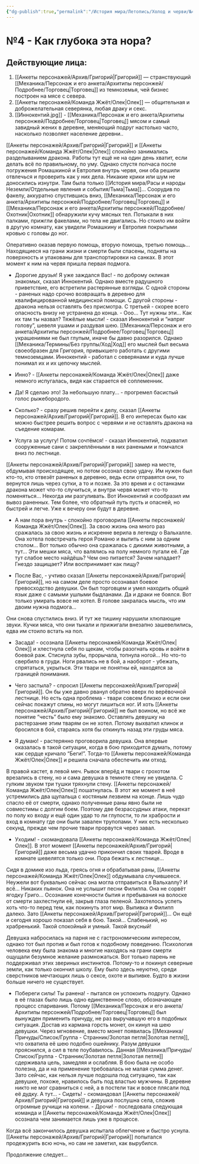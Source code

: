 ```yaml
---
{"dg-publish":true,"permalink":"/История мира/Летопись/Холод и черви/№4 - Как глубока эта нора/","noteIcon":"","created":"2025-08-21T13:47:37.081+03:00","updated":"2025-07-29T23:53:12.628+03:00"}
---
```


# №4 - Как глубока эта нора? 

## Действующие лица:

1. [[Анкеты персонажей/Архив/Григорий\|Григорий]] — странствующий [[Механика/Персонаж и его анкета/Архитипы персонжей/Подробнее/Торговец\|Торговец]] из темноземья, чей бизнес построен на мясе с севера.
2. [[Анкеты персонажей/Команда Жжёт/Олек\|Олек]] — общительная и доброжелательная северянка, любая драку и секс.
3. [[Иннокентий.jpg]] - [[Механика/Персонаж и его анкета/Архитипы персонжей/Подробнее/Торговец\|Торговец]] мясом и самый завидный жених в деревне, меняющий подруг настолько часто, насколько позволяет население деревни.. 

  

[[Анкеты персонажей/Архив/Григорий\|Григорий]] и [[Анкеты персонажей/Команда Жжёт/Олек\|Олек]] спокойно занимались разделыванием дракона. Работы тут ещё не на один день хватит, если делать всё по правильному, по уму. Однако спустя полчаса после погружения Ромашкиной и Евтропия внутрь червя, они оба решили отвлечься и проверить как у них дела. Никакие крики или шум не доносились изнутри. Там была только [[История мира/Расы и народы Неземли/Отдельные явления и события/Тьма\|Тьма]]… Соорудив по факелу, аккуратно спустившись вниз, [[Механика/Персонаж и его анкета/Архитипы персонжей/Подробнее/Торговец\|Торговец]] и [[Механика/Персонаж и его анкета/Архитипы персонжей/Подробнее/Охотник\|Охотник]] обнаружили кучу мясных тел. Потыкали в них палками, прижгли факелами, но тела не двигались. Но стоило им войти в другую комнату, как увидели Ромашкину и Евтропия покрытыми кровью с головы до ног. 

Оперативно оказав первую помощь, вторую помощь, третью помощь… Находящиеся на грани жизни и смерти были спасены, подняты на поверхность и упакованы для транспортировки на санках. В этот момент к ним на червя пришла первая подмога.

- Дорогие друзья! Я уже заждался Вас! - по доброму окликая знакомых, сказал Иннокентий. Однако вместе радушного приветствие, его встретили растерянные взгляды. С одной стороны - раненых надо срочно возвращать в деревню для квалифицированной медицинской помощи. С другой стороны - дракона нельзя оставлять без присмотра. С третьей - скорее всего опасность внизу не устранена до конца. - Ооо… Тут нужны эти… Как их там ты назвал? Тяжёлые мысли! - сказал Иннокентий и “напряг голову”, шевеля ушами и раздувая шею. [[Механика/Персонаж и его анкета/Архитипы персонжей/Подробнее/Торговец\|Торговец]] украшениями не был глупым, иначе бы давно разорился. Однако [[Механика/Термины/Без группы/Ход\|Ход]] его мыслей был весьма своеобразен для Григория, привыкшего работать с другими темноземцами. Иннокентий - работал с северянами и куда лучше понимал их и их цепочку мыслей.

- Инно? - [[Анкеты персонажей/Команда Жжёт/Олек\|Олек]] даже немного испугалась, видя как старается её соплеменник. 

- Да! Я сделаю это! За небольшую плату… - прогремел басистый голос рыжебородого. 

- Сколько? - сразу решив перейти к делу, сказал [[Анкеты персонажей/Архив/Григорий\|Григорий]]. В его интересах было как можно быстрее решить вопрос с червями и не оставлять дракона на съедение комарам. 

- Услуга за услугу! Потом сочтёмся! - сказал Иннокентий, подхватил сооруженные сани с закреплёнными в них ранеными и помчался вниз по лестнице. 

[[Анкеты персонажей/Архив/Григорий\|Григорий]] замер на месте, обдумывая происходящее, но потом осознал свою удачу. Им нужен был кто-то, кто отвезёт раненых в деревню, ведь если отправятся они, то вернутся лишь через сутки, а то и позже. За это время и с останками дракона может что-то случиться, и внутри червя может что-то поменяться… Некогда им разгуливать. Вот Иннокентий и сообразил им вывоз раненных. Тем более, что обратный путь пусть и опасней, но быстрей и легче. Уже к вечеру они будут в деревне. 

- А нам пора внутрь - спокойно проговорила [[Анкеты персонажей/Команда Жжёт/Олек\|Олек]]. За свою жизнь она много раз сражалась за свою жизнь и искренне верила в легенду о Вальхалле. Она хотела повстречать героя Романю и выпить с ним за одним столом… Вот только обычно она сражалась с дикими животными, а тут… Эти мешки мяса, что валялись на полу немного пугали её. Где тут слабое место найдёшь? Чем оно питается? Зачем нападает? Гнездо защищает? Или воспринимает как пищу? 

- После Вас, - учтиво сказал [[Анкеты персонажей/Архив/Григорий\|Григорий]], но на самом деле просто осознавал боевое превосходство девушки. Он был торговцем и умел находить общий язык даже с самыми ушлыми быдланами. Да и драки не боялся. Вот только умирать вовсе не хотел. В голове закралась мысль, что им двоим нужна подмога…

Они снова спустились вниз. И тут же тишину нарушили хлюпающие звуки. Кучки мяса, что они тыкали и прижигали внезапно зашевелились, едва им стоило встать на пол. 

- Засада! - осознала [[Анкеты персонажей/Команда Жжёт/Олек\|Олек]] и хлестнула себя по щекам, чтобы разогнать кровь и войти в боевой раж. Стиснула зубы, прорычала, топнула ногой… Но что-то свербило в груди. Ноги рвались не в бой, а наоборот - убежать, спрятаться, укрыться. Эти твари не понятны ей, находятся за границей понимания. 

- Чего застыла? - спросил [[Анкеты персонажей/Архив/Григорий\|Григорий]]. Он бы уже давно рванул обратно вверх по верёвочной лестнице. Но есть одна проблема - твари совсем близко и если они сейчас покажут спины, но могут лишиться ног. И хоть [[Анкеты персонажей/Архив/Григорий\|Григорий]] не был воином, но всё же понятие “честь” было ему знакомо. Оставлять девушку на растерзание этим тварям он не хотел. Потому выхватил клинок и бросился в бой, стараясь хотя бы откинуть назад эти груды мяса. 

- Я думаю! - растерянно проговорила девушка. Она впервые оказалась в такой ситуации, когда в бою приходится думать, потому как сердце кричало “Беги!”. Тогда-то [[Анкеты персонажей/Команда Жжёт/Олек\|Олек]] и решила сначала обеспечить им отход. 

В правой кастет, в левой меч. Рывок вперёд и твари с грохотом врезались в стену, но и сама девушка в темноте стену не увидела. С гулким звуком три тушки тряхнули стену. [[Анкеты персонажей/Команда Жжёт/Олек\|Олек]] пошатнулась. В этот же момент в неё устремились два щупальца с костяным лезвием на конце. Лишь чудо спасло её от смерти, однако полученные раны явно были не совместимы с долгим боем. Поэтому две безрассудных атаки, перекат по полу ко входу и ещё один удар то ли глупости, то ли храбрости и вход в комнату где они были завален трупопами. У них есть несколько секунд, прежде чем прочие твари прорвутся через завал.

- Уходим! - скомандовала [[Анкеты персонажей/Команда Жжёт/Олек\|Олек]]. В этот момент [[Анкеты персонажей/Архив/Григорий\|Григорий]] даже весьма удачно прикончил своих тварей. Вроде в комнате шевелятся только они. Пора бежать к лестнице… 

  

Сидя в домике изо льда, греясь огня и обрабатывая раны, [[Анкеты персонажей/Команда Жжёт/Олек\|Олек]] обдумывала случившееся. Неужели вот буквально сейчас она могла отправиться в Вальхаллу? И всё… Никаких пьянок. Она не услышит песни Филиппа. Она не сорвёт ягодку Григо… Осознание конечности бытия и пребывания на волоске от смерти захлестнули её, закрыв глаза пеленой. Захотелось успеть хоть что-то перед тем, как покинуть этот мир. Выпивка и Филипп далеко. Зато [[Анкеты персонажей/Архив/Григорий\|Григорий]]… Он ещё и сегодня хорошо показал себя в бою. Такой… Слабенький, но храбренький. Такой спокойный и умный. Такой вкусный! 

Девушка набросилась на парня не с гастрономическим интересом, однако тот был против и был готов к подобному поведению. Психология человека ему была знакома и многие находясь на грани смерти ощущали безумное желание размножаться. Вот только парень не поддерживал этих звериных инстинктов. Потому-то и покинул северные земли, как только окончил школу. Ему было здесь неуютно, среди сверстников мечтающих лишь о сексе, охоте и выпивке. Будто в жизни больше ничего не существует. 

- Побереги силы! Ты ранена! - пытался он успокоить подругу. Однако в её глазах было лишь одно единственное слово, обозначающее процесс спаривания. Потому [[Механика/Персонаж и его анкета/Архитипы персонжей/Подробнее/Торговец\|Торговец]] был вынужден применить причуду, не раз выручавшую его в подобных ситуация. Достав из кармана горсть монет, он кинул на шею девушки. Через мгновение, вместо монет появилась [[Механика/Причуды/Список/Группа - Странник/Золотая петля\|Золотая петля]], что охватила её шею подобно ошейнику. Разум девушки прояснился, а сил в теле поубавилось. Данная [[Механика/Причуды/Список/Группа - Странник/Золотая петля\|Золотая петля]] сдерживала цель, замедляя и ослабляя. В бою была не особо полезна, да и на применение требовалась не малая сумма денег. Зато сейчас, как нельзя лучше подошла под ситуацию, так как девушке, похоже, нравилось быть под властью мужчины. В деревне никто не мог сравниться с ней, а в постели так и вовсе плясали под её дудку. А тут… - Сидеть! - скомандовал [[Анкеты персонажей/Архив/Григорий\|Григорий]] и девушка послушна села, сложив огромные ручищи на колени. - Дрочи! - последовала следующая команда и [[Анкеты персонажей/Команда Жжёт/Олек\|Олек]] осознала чем занимается лишь уже в процессе. 

Когда всё закончилось девушка испытала облегчение и быстро уснула. [[Анкеты персонажей/Архив/Григорий\|Григорий]] попытался продежурить всю ночь, но сам не заметил, как вырубился. 

  

Продолжение следует...